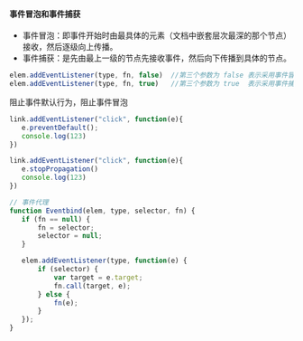 #### 事件冒泡和事件捕获



* 事件冒泡：即事件开始时由最具体的元素（文档中嵌套层次最深的那个节点）接收，然后逐级向上传播。
* 事件捕获：是先由最上一级的节点先接收事件，然后向下传播到具体的节点。



```js
elem.addEventListener(type, fn, false)  //第三个参数为 false 表示采用事件冒泡，默认 false
elem.addEventListener(type, fn, true)	//第三个参数为 true  表示采用事件捕获
```





阻止事件默认行为，阻止事件冒泡

 ```js
link.addEventListener("click", function(e){
    e.preventDefault();
    console.log(123)
})

link.addEventListener("click", function(e){
    e.stopPropagation() 
    console.log(123)
})

// 事件代理 
function Eventbind(elem, type, selector, fn) {
    if (fn == null) {
        fn = selector;
        selector = null;
    }

    elem.addEventListener(type, function(e) {
        if (selector) {
            var target = e.target;
            fn.call(target, e);
        } else {
            fn(e);
        }
    });
}
 ```



